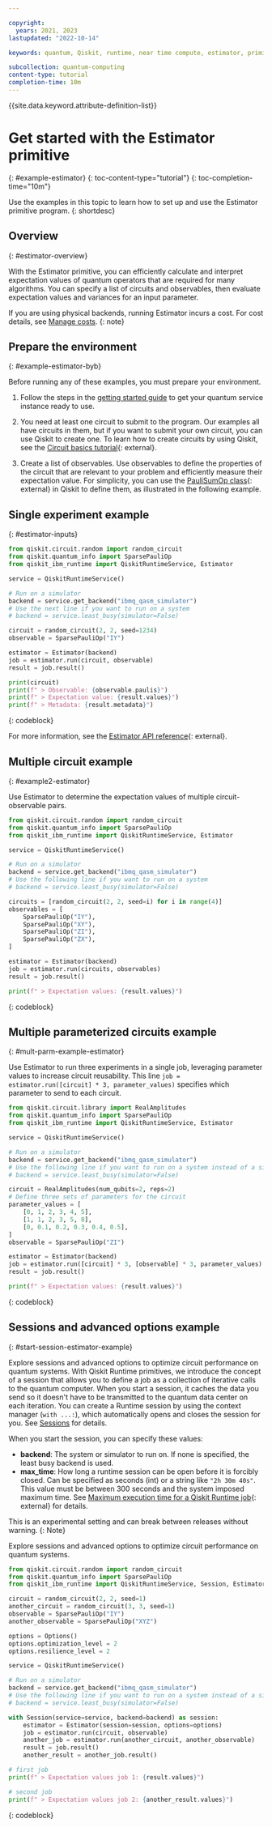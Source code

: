```yaml
---

copyright:
  years: 2021, 2023
lastupdated: "2022-10-14"

keywords: quantum, Qiskit, runtime, near time compute, estimator, primitive

subcollection: quantum-computing
content-type: tutorial
completion-time: 10m
---
```

{{site.data.keyword.attribute-definition-list}}

# Get started with the Estimator primitive
{: #example-estimator}
{: toc-content-type="tutorial"}
{: toc-completion-time="10m"}

Use the examples in this topic to learn how to set up and use the Estimator primitive program.
{: shortdesc}

## Overview
{: #estimator-overview}

With the Estimator primitive, you can efficiently calculate and interpret expectation values of quantum operators that are required for many algorithms. You can specify a list of circuits and observables, then evaluate expectation values and variances for an input parameter.

If you are using physical backends, running Estimator incurs a cost. For cost details, see [Manage costs](/docs/quantum-computing?topic=quantum-computing-cost).
{: note}

## Prepare the environment
{: #example-estimator-byb}

Before running any of these examples, you must prepare your environment. 

1. Follow the steps in the [getting started guide](/docs/quantum-computing?topic=quantum-computing-get-started) to get your quantum service instance ready to use.

2. You need at least one circuit to submit to the program. Our examples all have circuits in them, but if you want to submit your own circuit, you can use Qiskit to create one. To learn how to create circuits by using Qiskit, see the [Circuit basics tutorial](https://qiskit.org/documentation/tutorials/circuits/01_circuit_basics.html){: external}.

3. Create a list of observables. Use observables to define the properties of the circuit that are relevant to your problem and  efficiently measure their expectation value. For simplicity, you can use the [PauliSumOp class](https://qiskit.org/documentation/stubs/qiskit.opflow.primitive_ops.html#module-qiskit.opflow.primitive_ops){: external} in Qiskit to define them, as illustrated in the following example.


## Single experiment example
{: #estimator-inputs}

```Python
from qiskit.circuit.random import random_circuit 
from qiskit.quantum_info import SparsePauliOp 
from qiskit_ibm_runtime import QiskitRuntimeService, Estimator 

service = QiskitRuntimeService() 

# Run on a simulator
backend = service.get_backend("ibmq_qasm_simulator")
# Use the next line if you want to run on a system
# backend = service.least_busy(simulator=False)

circuit = random_circuit(2, 2, seed=1234) 
observable = SparsePauliOp("IY") 

estimator = Estimator(backend) 
job = estimator.run(circuit, observable) 
result = job.result() 

print(circuit) 
print(f" > Observable: {observable.paulis}") 
print(f" > Expectation value: {result.values}") 
print(f" > Metadata: {result.metadata}")
```
{: codeblock}

For more information, see the [Estimator API reference](https://docs.quantum-computing.ibm.com/api/qiskit-ibm-runtime/qiskit_ibm_runtime.Estimator){: external}.

## Multiple circuit example
{: #example2-estimator}

Use Estimator to determine the expectation values of multiple circuit-observable pairs.

```python 
from qiskit.circuit.random import random_circuit 
from qiskit.quantum_info import SparsePauliOp 
from qiskit_ibm_runtime import QiskitRuntimeService, Estimator 

service = QiskitRuntimeService() 

# Run on a simulator
backend = service.get_backend("ibmq_qasm_simulator")
# Use the following line if you want to run on a system
# backend = service.least_busy(simulator=False)

circuits = [random_circuit(2, 2, seed=i) for i in range(4)] 
observables = [ 
    SparsePauliOp("IY"), 
    SparsePauliOp("XY"), 
    SparsePauliOp("ZI"), 
    SparsePauliOp("ZX"), 
] 

estimator = Estimator(backend) 
job = estimator.run(circuits, observables) 
result = job.result() 

print(f" > Expectation values: {result.values}")
```
{: codeblock}

## Multiple parameterized circuits example
{: #mult-parm-example-estimator}

Use Estimator to run three experiments in a single job, leveraging parameter values to increase circuit reusability. This line `job = estimator.run([circuit] * 3, parameter_values)` specifies which parameter to send to each circuit.

```python 
from qiskit.circuit.library import RealAmplitudes
from qiskit.quantum_info import SparsePauliOp
from qiskit_ibm_runtime import QiskitRuntimeService, Estimator

service = QiskitRuntimeService()

# Run on a simulator
backend = service.get_backend("ibmq_qasm_simulator")
# Use the following line if you want to run on a system instead of a simulator:
# backend = service.least_busy(simulator=False)

circuit = RealAmplitudes(num_qubits=2, reps=2)
# Define three sets of parameters for the circuit
parameter_values = [
    [0, 1, 2, 3, 4, 5],
    [1, 1, 2, 3, 5, 8],
    [0, 0.1, 0.2, 0.3, 0.4, 0.5],
]
observable = SparsePauliOp("ZI")

estimator = Estimator(backend)
job = estimator.run([circuit] * 3, [observable] * 3, parameter_values)
result = job.result()

print(f" > Expectation values: {result.values}")
```
{: codeblock}

## Sessions and advanced options example
{: #start-session-estimator-example}

Explore sessions and advanced options to optimize circuit performance on quantum systems.  With Qiskit Runtime primitives, we introduce the concept of a session that allows you to define a job as a collection of iterative calls to the quantum computer. When you start a session, it caches the data you send so it doesn't have to be transmitted to the quantum data center on each iteration. You can create a Runtime session by using the context manager (`with ...:`), which automatically opens and closes the session for you. See [Sessions](/docs/quantum-computing?topic=quantum-computing-sessions) for details.

When you start the session, you can specify these values:

*  **backend**: The system or simulator to run on. If none is specified, the least busy backend is used.
*  **max_time**: How long a runtime session can be open before it is forcibly closed. Can be specified as seconds (int) or a string like `"2h 30m 40s"`. This value must be between 300 seconds and the system imposed maximum time. See [Maximum execution time for a Qiskit Runtime job](https://qiskit.org/ecosystem/ibm-runtime/faqs/max_execution_time.html){: external} for details.

This is an experimental setting and can break between releases without warning.
{: Note}

Explore sessions and advanced options to optimize circuit performance on quantum systems.

```python 
from qiskit.circuit.random import random_circuit 
from qiskit.quantum_info import SparsePauliOp 
from qiskit_ibm_runtime import QiskitRuntimeService, Session, Estimator, Options 

circuit = random_circuit(2, 2, seed=1) 
another_circuit = random_circuit(3, 3, seed=1) 
observable = SparsePauliOp("IY") 
another_observable = SparsePauliOp("XYZ") 

options = Options() 
options.optimization_level = 2 
options.resilience_level = 2 

service = QiskitRuntimeService() 

# Run on a simulator
backend = service.get_backend("ibmq_qasm_simulator")
# Use the following line if you want to run on a system instead of a simulator:
# backend = service.least_busy(simulator=False)

with Session(service=service, backend=backend) as session: 
    estimator = Estimator(session=session, options=options) 
    job = estimator.run(circuit, observable) 
    another_job = estimator.run(another_circuit, another_observable) 
    result = job.result() 
    another_result = another_job.result() 

# first job 
print(f" > Expectation values job 1: {result.values}") 

# second job 
print(f" > Expectation values job 2: {another_result.values}")
```
{: codeblock}
